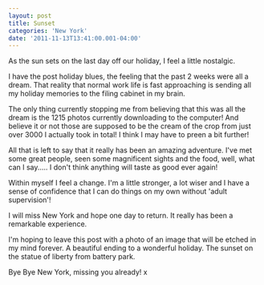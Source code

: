 ```yaml
--- 
layout: post 
title: Sunset 
categories: 'New York'
date: '2011-11-13T13:41:00.001-04:00'
--- 
```

As the sun sets on the last day off our holiday, I feel a little
nostalgic.

I have the post holiday blues, the feeling that the past 2 weeks were all a dream. That reality that normal work life is fast approaching is sending all my holiday memories to the filing cabinet in my brain.

The only thing currently stopping me from believing that this was all the dream is the 1215 photos currently downloading to the computer! And believe it or not those are supposed to be the cream of the crop from just over 3000 I actually took in total! I think I may have to preen a bit further!

All that is left to say that it really has been an amazing adventure.
I've met some great people, seen some magnificent sights and the food,
well, what can I say..... I don't think anything will taste as good
ever again!

Within myself I feel a change. I'm a little stronger, a lot wiser and I
have a sense of confidence that I can do things on my own without
'adult supervision'!

I will miss New York and hope one day to return. It really has been a
remarkable experience.

I'm hoping to leave this post with a photo of an image that will be
etched in my mind forever. A beautiful ending to a wonderful holiday.
The sunset on the statue of liberty from battery park.

Bye Bye New York, missing you already! x
